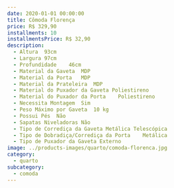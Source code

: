 ```yaml
---
date: 2020-01-01 00:00:00
title: Cômoda Florença
price: R$ 329,90
installments: 10
installmentsPrice: R$ 32,90
description:
  - Altura	93cm
  - Largura	97cm
  - Profundidade	46cm
  - Material da Gaveta	MDP
  - Material da Porta	MDP
  - Material da Prateleira	MDP
  - Material do Puxador da Gaveta Poliestireno
  - Material do Puxador da Porta	Poliestireno
  - Necessita Montagem	Sim
  - Peso Máximo por Gaveta	10 kg
  - Possui Pés	Não
  - Sapatas Niveladoras Não
  - Tipo de Corrediça da Gaveta Metálica Telescópica
  - Tipo de Dobradiça/Corrediça da Porta	Metálica
  - Tipo de Puxador da Gaveta Externo
image: ../products-images/quarto/comoda-florenca.jpg
category:
  - quarto
subcategory:
  - comoda
---
```


